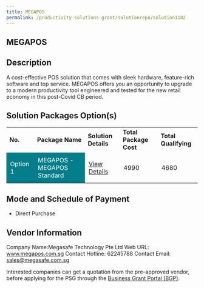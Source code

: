 ```yaml
---
title: MEGAPOS 
permalink: /productivity-solutions-grant/solutionrepo/solution1182
---
```


## MEGAPOS

## Description

A cost-effective POS solution that comes with sleek hardware, feature-rich software and top service.   MEGAPOS offers you an opportunity to upgrade to a modern productivity tool engineered and tested for the new retail economy in this post-Covid CB period.

## Solution Packages Option(s)

<table>
<tr>
<td><b>No.</b></td>
<td><b>Package Name</b></td>
<td><b>Solution Details</b></td>
<td><b>Total Package Cost</b></td>
<td><b>Total Qualifying</b></td>
</tr>
<tr>
<td style='padding: 10px; background-color: #037E8A; color: #FFFFFF;'>Option 1</td>
<td style='padding: 10px; background-color: #037E8A; color: #FFFFFF;'>MEGAPOS - MEGAPOS Standard</td>
<td style='padding: 10px;'><a href='https://www.gobusiness.gov.sg/images/psg/Desensitised_Megasafe_20200300_Annex_3_Part_1.pdf' target='_blank'>View Details</a></td>
<td style='padding: 10px;'>4990</td>
<td style='padding: 10px;'>4680</td>
</tr>
</table>

## Mode and Schedule of Payment

 - Direct Purchase

## Vendor Information

 Company Name:Megasafe Technology Pte Ltd 
Web URL: www.megapos.com.sg 
Contact Hotline: 62245788 
Contact Email: sales@megasafe.com.sg 


Interested companies can get a quotation from the pre-approved vendor, before applying for the PSG through the <a href='https://www.businessgrants.gov.sg/'>Business Grant Portal (BGP)</a>.

<script src="/jquery/resize-tables.js"></script>
